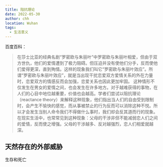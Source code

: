 ```yaml
---
title: 阻抗理论
date: 2022-05-30
author: chh
location: Wuhan
tags:
  - 生活意义
---
```


百度百科：

> 在莎士比亚的经典名剧“罗密欧与朱丽叶”中罗密欧与朱丽叶相爱，但由于双方世仇，他们的爱情遭到了极力阻碍。但压迫并没有使他们分手，反而使他们爱得更深，直到殉情。这样的现象我们叫它“罗密欧与朱丽叶效应”。所谓“罗密欧与朱丽叶效应”，就是当出现干扰恋爱双方爱情关系的外在力量时，恋爱双方的情感反而会加强，恋爱关系也因此更加牢固。
> 这种情形不仅发生在男女的爱情之间，也会发生在许多地方。对于越难获得的事物，在人们的心目中地位越重要，价值也会越高。学者们尝试以阻抗理论（reactance theory）来解释这种现象，他们指出当人们的自由受到限制时，会产生不愉快的感觉，而从事被禁止的行为反而可以消除这种不悦。所以才会发生当别人命令我们不得做什么事时，我们却会反其道而行的现象。在现实生活中，也常常见到这种现象：父母的干涉非但不能减弱恋人们之间的爱情，反而使之增强。父母的干涉越多、反对越强烈，恋人们相爱就越深。

## 天然存在的外部威胁

生存和死亡